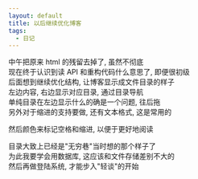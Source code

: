 ```yaml
---
layout: default
title: 以后继续优化博客
tags:
  - 日记
---
```

  
中午把原来 html 的残留去掉了, 虽然不彻底  
现在终于认识到读 API 和重构代码什么意思了, 即便很初级  
后面想到继续优化结构, 让博客显示成文件目录的样子  
左边内容, 右边显示对应目录, 通过目录导航  
单纯目录在左边显示什么的确是一个问题, 往后拖  
另外对于缩进的支持要做, 还有文本格式, 这是常用的  
  
然后颜色来标记空格和缩进, 以便于更好地阅读  
  
目录大致上已经是"无穷巷"当时想的那个样子了  
为此我要学会用数据库, 这应该和文件存储差别不大的  
然后再做登陆系统, 才能步入"轻谈"的开始  
  
